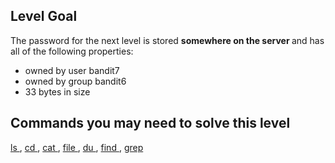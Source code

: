 <div id="content">
 <div id="title">
 </div>
 <script>
  renderLevelTitle("bandit", 7);
 </script>
 <!--
    &lt;div id=&#34;please-read-the-rules&#34;&gt;Please read and accept the &lt;a href=&#34;/rules/&#34;&gt;Rules!&lt;/a&gt;&lt;/div&gt;
    -->
 <h2 id="level-goal">
  Level Goal
 </h2>
 <p>
  The password for the next level is stored
  <strong>
   somewhere on the
server
  </strong>
  and has all of the following properties:
 </p>
 <ul>
  <li>
   owned by user bandit7
  </li>
  <li>
   owned by group bandit6
  </li>
  <li>
   33 bytes in size
  </li>
 </ul>
 <h2 id="commands-you-may-need-to-solve-this-level">
  Commands you may need to solve this level
 </h2>
 <p>
  <a href="https://manpages.ubuntu.com/manpages/noble/man1/ls.1.html">
   ls
  </a>
  ,
  <a href="https://manpages.ubuntu.com/manpages/noble/man1/cd.1posix.html">
   cd
  </a>
  ,
  <a href="https://manpages.ubuntu.com/manpages/noble/man1/cat.1.html">
   cat
  </a>
  ,
  <a href="https://manpages.ubuntu.com/manpages/noble/man1/file.1.html">
   file
  </a>
  ,
  <a href="https://manpages.ubuntu.com/manpages/noble/man1/du.1.html">
   du
  </a>
  ,
  <a href="https://manpages.ubuntu.com/manpages/noble/man1/find.1.html">
   find
  </a>
  ,
  <a href="https://manpages.ubuntu.com/manpages/noble/man1/grep.1.html">
   grep
  </a>
 </p>
</div>
